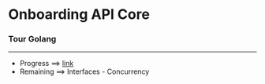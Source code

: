 # Onboarding API Core 

### Tour Golang 
***
* Progress  ==> [link](https://github.com/lpdmacedo/onboarding/blob/master/GO_TOUR.md)
* Remaining ==> Interfaces - Concurrency

